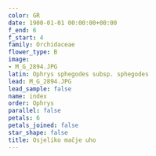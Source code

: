 ```yaml
---
color: GR
date: 1900-01-01 00:00:00+00:00
f_end: 6
f_start: 4
family: Orchidaceae
flower_type: B
image:
- M_G_2894.JPG
latin: Ophrys sphegodes subsp. sphegodes
lead: M_G_2894.JPG
lead_sample: false
name: index
order: Ophrys
parallel: false
petals: 6
petals_joined: false
star_shape: false
title: Osjeliko mačje uho
---
```


